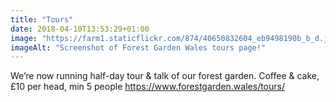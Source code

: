 ```yaml
---
title: "Tours"
date: 2018-04-10T13:53:29+01:00
image: "https://farm1.staticflickr.com/874/40650832604_eb9498190b_b_d.jpg"
imageAlt: "Screenshot of Forest Garden Wales tours page!"
---
```


We’re now running half-day tour & talk of our forest garden. Coffee & cake, £10 per head, min 5 people https://www.forestgarden.wales/tours/
